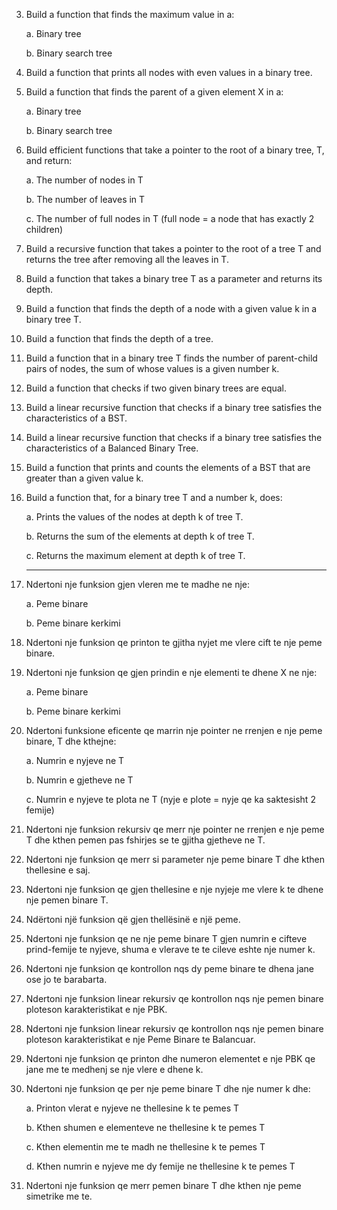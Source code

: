 3. Build a function that finds the maximum value in a:

   a. Binary tree

   b. Binary search tree
5. Build a function that prints all nodes with even values in a binary tree.
6. Build a function that finds the parent of a given element X in a:

   a. Binary tree

   b. Binary search tree
8. Build efficient functions that take a pointer to the root of a binary tree, T, and return:

   a. The number of nodes in T

   b. The number of leaves in T

   c. The number of full nodes in T (full node = a node that has exactly 2 children)
10. Build a recursive function that takes a pointer to the root of a tree T and returns the tree after removing all the leaves in T.
11. Build a function that takes a binary tree T as a parameter and returns its depth.
12. Build a function that finds the depth of a node with a given value k in a binary tree T.
13. Build a function that finds the depth of a tree.
14. Build a function that in a binary tree T finds the number of parent-child pairs of nodes, the sum of whose values is a given number k.
15. Build a function that checks if two given binary trees are equal.
16. Build a linear recursive function that checks if a binary tree satisfies the characteristics of a BST.
17. Build a linear recursive function that checks if a binary tree satisfies the characteristics of a Balanced Binary Tree.
18. Build a function that prints and counts the elements of a BST that are greater than a given value k.
19. Build a function that, for a binary tree T and a number k, does:

    a. Prints the values of the nodes at depth k of tree T.

    b. Returns the sum of the elements at depth k of tree T.

    c. Returns the maximum element at depth k of tree T.

    **********************************************************************************************************************************************************************************************
    
3. Ndertoni nje funksion gjen vleren me te madhe ne nje:

   a. Peme binare

   b. Peme binare kerkimi
5. Ndertoni nje funksion qe printon te gjitha nyjet me vlere cift te nje peme binare.
6. Ndertoni nje funksion qe gjen prindin e nje elementi te dhene X ne nje:

   a. Peme binare

   b. Peme binare kerkimi
8. Ndertoni funksione eficente qe marrin nje pointer ne rrenjen e nje peme binare, T dhe kthejne:

   a. Numrin e nyjeve ne T

   b. Numrin e gjetheve ne T

   c. Numrin e nyjeve te plota ne T (nyje e plote = nyje qe ka saktesisht 2 femije)
10. Ndertoni nje funksion rekursiv qe merr nje pointer ne rrenjen e nje peme T dhe kthen pemen pas fshirjes se te gjitha gjetheve ne T.
11. Ndertoni nje funksion qe merr si parameter nje peme binare T dhe kthen thellesine e saj.
12. Ndertoni nje funksion qe gjen thellesine e nje nyjeje me vlere k te dhene nje pemen binare T.
13. Ndërtoni një funksion që gjen thellësinë e një peme.
14. Ndertoni nje funksion qe ne nje peme binare T gjen numrin e cifteve prind-femije te nyjeve, shuma e vlerave te te cileve eshte nje numer k.
15. Ndertoni nje funksion qe kontrollon nqs dy peme binare te dhena jane ose jo te barabarta.
16. Ndertoni nje funksion linear rekursiv qe kontrollon nqs nje pemen binare ploteson karakteristikat e nje PBK.
17. Ndertoni nje funksion linear rekursiv qe kontrollon nqs nje pemen binare ploteson karakteristikat e nje Peme Binare te Balancuar.
18. Ndertoni nje funksion qe printon dhe numeron elementet e nje PBK qe jane me te medhenj se nje vlere e dhene k.
19. Ndertoni nje funksion qe per nje peme binare T dhe nje numer k dhe:

    a. Printon vlerat e nyjeve ne thellesine k te pemes T

    b. Kthen shumen e elementeve ne thellesine k te pemes T

    c. Kthen elementin me te madh ne thellesine k te pemes T

    d. Kthen numrin e nyjeve me dy femije ne thellesine k te pemes T
20. Ndertoni nje funksion qe merr pemen binare T dhe kthen nje peme simetrike me te.    
    
